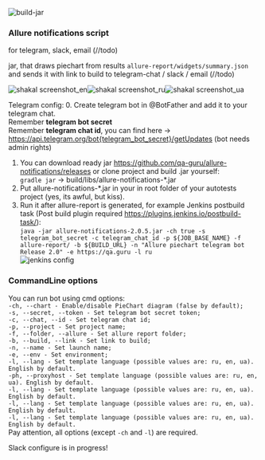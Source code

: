 ![build-jar](https://github.com/qa-guru/allure-notifications/workflows/build-jar/badge.svg?branch=master&event=push)

<h3>Allure notifications script</h3>
for telegram, slack, email (//todo)

jar, that draws piechart from results `allure-report/widgets/summary.json` and sends it with link to build to telegram-chat / slack / email (//todo)

![shakal screenshot_en](shakal-screenshot_en.png)![shakal screenshot_ru](shakal-screenshot_ru.png)![shakal screenshot_ua](shakal-screenshot_ua.png)

Telegram config:
0. Create telegram bot in @BotFather and add it to your telegram chat.<br/>
Remember <b>telegram bot secret</b><br/>
Remember <b>telegram chat id</b>, you can find here -> https://api.telegram.org/bot{telegram_bot_secret}/getUpdates (bot needs admin rights)<br/>
1. You can download ready jar https://github.com/qa-guru/allure-notifications/releases or clone project and build .jar yourself: <br/>
`gradle jar` -> build/libs/allure-notifications-*.jar <br/>
2. Put allure-notifications-*.jar in your in root folder of your autotests project (yes, its awful, but kiss). <br/>
3. Run it after allure-report is generated, 
for example Jenkins postbuild task (Post build plugin required https://plugins.jenkins.io/postbuild-task/): <br/>
`java -jar allure-notifications-2.0.5.jar -ch true -s telegram_bot_secret -c telegram_chat_id -p ${JOB_BASE_NAME} -f allure-report/ -b ${BUILD_URL} -n "Allure piechart telegram bot Release 2.0" -e https://qa.guru -l ru` <br/>
![jenkins config](jenkins-config.png)

<h3>CommandLine options</h3>

You can run bot using cmd options: <br/>
`-ch, --chart - Enable/disable PieChart diagram (false by default);` <br/>
`-s, --secret, --token - Set telegram bot secret token;` <br/>
`-c, --chat, --id - Set telegram chat id;` <br/>
`-p, --project - Set project name;` <br/>
`-f, --folder, --allure - Set allure report folder;` <br/>
`-b, --build, --link - Set link to build;` <br/>
`-n, --name - Set launch name;` <br/>
`-e, --env - Set environment;` <br/>
`-l, --lang - Set template language (possible values are: ru, en, ua). English by default.` <br/>
`-ph, --proxyhost - Set template language (possible values are: ru, en, ua). English by default.` <br/>
`-l, --lang - Set template language (possible values are: ru, en, ua). English by default.` <br/>
`-l, --lang - Set template language (possible values are: ru, en, ua). English by default.` <br/>
`-l, --lang - Set template language (possible values are: ru, en, ua). English by default.` <br/>
Pay attention, all options (except `-ch` and `-l`) are required.

Slack configure is in progress!
